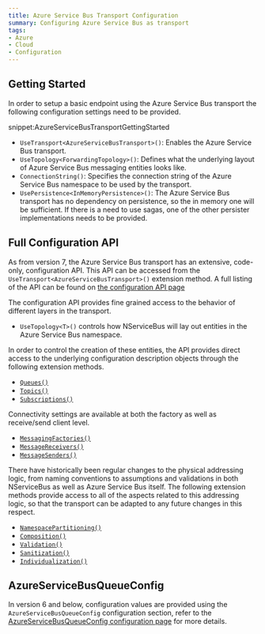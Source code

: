 ```yaml
---
title: Azure Service Bus Transport Configuration
summary: Configuring Azure Service Bus as transport
tags:
- Azure
- Cloud
- Configuration
---
```


## Getting Started

In order to setup a basic endpoint using the Azure Service Bus transport the following configuration settings need to be provided.

snippet:AzureServiceBusTransportGettingStarted

 * `UseTransport<AzureServiceBusTransport>()`: Enables the Azure Service Bus transport.
 * `UseTopology<ForwardingTopology>()`: Defines what the underlying layout of Azure Service Bus messaging entities looks like.
 * `ConnectionString()`: Specifies the connection string of the Azure Service Bus namespace to be used by the transport.
 * `UsePersistence<InMemoryPersistence>()`: The Azure Service Bus transport has no dependency on persistence, so the in memory one will be sufficient. If there is a need to use sagas, one of the other persister implementations needs to be provided.

## Full Configuration API

As from version 7, the Azure Service Bus transport has an extensive, code-only, configuration API. This API can be accessed from the `UseTransport<AzureServiceBusTransport>()` extension method. A full listing of the API can be found on [the configuration API page](/nservicebus/azure-service-bus/configuration/configuration.md)

The configuration API provides fine grained access to the behavior of different layers in the transport.

 * `UseTopology<T>()` controls how NServiceBus will lay out entities in the Azure Service Bus namespace.

In order to control the creation of these entities, the API provides direct access to the underlying configuration description objects through the following extension methods.

 * [`Queues()`](/nservicebus/azure-service-bus/configuration/configuration.md#controlling-entities-queues)
 * [`Topics()`](/nservicebus/azure-service-bus/configuration/configuration.md#controlling-entities-topics)
 * [`Subscriptions()`](/nservicebus/azure-service-bus/configuration/configuration.md#controlling-entities-subscriptions)

Connectivity settings are available at both the factory as well as receive/send client level.

 * [`MessagingFactories()`](/nservicebus/azure-service-bus/configuration/configuration.md#controlling-connectivity-messaging-factories)
 * [`MessageReceivers()`](/nservicebus/azure-service-bus/configuration/configuration.md#controlling-connectivity-message-receivers)
 * [`MessageSenders()`](/nservicebus/azure-service-bus/configuration/configuration.md#controlling-connectivity-message-senders)

There have historically been regular changes to the physical addressing logic, from naming conventions to assumptions and validations in both NServiceBus as well as Azure Service Bus itself. The following extension methods provide access to all of the aspects related to this addressing logic, so that the transport can be adapted to any future changes in this respect.

 * [`NamespacePartitioning()`](/nservicebus/azure-service-bus/configuration/configuration.md#physical-addressing-logic-namespace-partitioning)
 * [`Composition()`](/nservicebus/azure-service-bus/configuration/configuration.md#physical-addressing-logic-composition)
 * [`Validation()`](/nservicebus/azure-service-bus/configuration/configuration.md#physical-addressing-logic-validation)
 * [`Sanitization()`](/nservicebus/azure-service-bus/configuration/configuration.md#physical-addressing-logic-sanitization)
 * [`Individualization()`](/nservicebus/azure-service-bus/configuration/configuration.md#physical-addressing-logic-individiualization)


## AzureServiceBusQueueConfig

In version 6 and below, configuration values are provided using the `AzureServiceBusQueueConfig` configuration section, refer to the [AzureServiceBusQueueConfig configuration page](/nservicebus/azure-service-bus/configuration/azureservicebusqueueconfig.md) for more details.